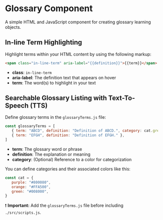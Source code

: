 # Glossary Component

A simple HTML and JavaScript component for creating glossary learning objects.

## In-line Term Highlighting

Highlight terms within your HTML content by using the following markup:

```html
<span class="in-line-term" aria-label="{{definition}}">{{term}}</span>
```

- **class**: `in-line-term`  
- **aria-label**: The definition text that appears on hover  
- **term**: The word(s) to highlight in your text  

## Searchable Glossary Listing with Text-To-Speech (TTS)

Define glossary terms in the `glossaryTerms.js` file:

```javascript
const glossaryTerms = [
   { term: "ABCD", definition: "Definition of ABCD.", category: cat.green },
   { term: "EFGH", definition: "Definition of EFGH." },
]
```

- **term**: The glossary word or phrase  
- **definition**: The explanation or meaning  
- **category**: (Optional) Reference to a color for categorization

You can define categories and their associated colors like this:

```javascript
const cat = {
   purple: "#800080",
   orange: "#FFA500",
   green: "#008000",
}
```

❗ **Important:** Add the `glossaryTerms.js` file before including `./src/scripts.js`.
